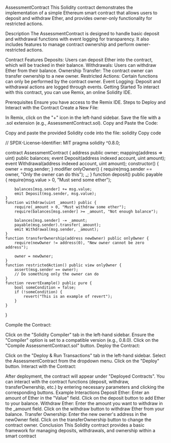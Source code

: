 AssessmentContract
This Solidity contract demonstrates the implementation of a simple Ethereum smart contract that allows users to deposit and withdraw Ether, and provides owner-only functionality for restricted actions.

Description
The AssessmentContract is designed to handle basic deposit and withdrawal functions with event logging for transparency. It also includes features to manage contract ownership and perform owner-restricted actions.

Contract Features
Deposits: Users can deposit Ether into the contract, which will be tracked in their balance.
Withdrawals: Users can withdraw Ether from their balance.
Ownership Transfer: The contract owner can transfer ownership to a new owner.
Restricted Actions: Certain functions can only be performed by the contract owner.
Event Logging: Deposit and withdrawal actions are logged through events.
Getting Started
To interact with this contract, you can use Remix, an online Solidity IDE.

Prerequisites
Ensure you have access to the Remix IDE.
Steps to Deploy and Interact with the Contract
Create a New File:

In Remix, click on the "+" icon in the left-hand sidebar.
Save the file with a .sol extension (e.g., AssessmentContract.sol).
Copy and Paste the Code:

Copy and paste the provided Solidity code into the file:
solidity
Copy code


// SPDX-License-Identifier: MIT
pragma solidity ^0.8.0;

contract AssessmentContract {
    address public owner;
    mapping(address => uint) public balances;
    event Deposit(address indexed account, uint amount);
    event Withdrawal(address indexed account, uint amount);
    constructor() {
        owner = msg.sender;
    }
    modifier onlyOwner() {
        require(msg.sender == owner, "Only the owner can do this");
        _;
    }
    function deposit() public payable {
        require(msg.value > 0, "Must send some ether");

        balances[msg.sender] += msg.value;
        emit Deposit(msg.sender, msg.value);
    }
    function withdraw(uint _amount) public {
        require(_amount > 0, "Must withdraw some ether");
        require(balances[msg.sender] >= _amount, "Not enough balance");

        balances[msg.sender] -= _amount;
        payable(msg.sender).transfer(_amount);
        emit Withdrawal(msg.sender, _amount);
    }
    function transferOwnership(address newOwner) public onlyOwner {
        require(newOwner != address(0), "New owner cannot be zero address");

        owner = newOwner;
    }
    function restrictedAction() public view onlyOwner {
        assert(msg.sender == owner);
        // Do something only the owner can do
    }
    function revertExample() public pure {
        bool someCondition = false;
        if (!someCondition) {
            revert("This is an example of revert");
        }
    }
}

Compile the Contract:

Click on the "Solidity Compiler" tab in the left-hand sidebar.
Ensure the "Compiler" option is set to a compatible version (e.g., 0.8.0).
Click on the "Compile AssessmentContract.sol" button.
Deploy the Contract:

Click on the "Deploy & Run Transactions" tab in the left-hand sidebar.
Select the AssessmentContract from the dropdown menu.
Click on the "Deploy" button.
Interact with the Contract:

After deployment, the contract will appear under "Deployed Contracts".
You can interact with the contract functions (deposit, withdraw, transferOwnership, etc.) by entering necessary parameters and clicking the corresponding buttons.
Example Interactions
Deposit Ether:
Enter an amount of Ether in the "Value" field.
Click on the deposit button to add Ether to your balance.
Withdraw Ether:
Enter the amount you want to withdraw in the _amount field.
Click on the withdraw button to withdraw Ether from your balance.
Transfer Ownership:
Enter the new owner's address in the newOwner field.
Click on the transferOwnership button to change the contract owner.
Conclusion
This Solidity contract provides a basic framework for managing deposits, withdrawals, and ownership within a smart contract
